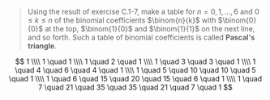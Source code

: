 > Using the result of exercise C.1-7, make a table for $n = 0, 1, \ldots, 6$
> and $0 \le k \le n$ of the binomial coefficients $\binom{n}{k}$ with
> $\binom{0}{0}$ at the top, $\binom{1}{0}$ and $\binom{1}{1}$ on the next line,
> and so forth. Such a table of binomial coefficients is called **Pascal's
> triangle**.

$$ 1 \\\\
   1 \quad 1 \\\\
   1 \quad 2 \quad 1 \\\\
   1 \quad 3 \quad 3  \quad 1 \\\\
   1 \quad 4 \quad 6  \quad 4  \quad 1 \\\\
   1 \quad 5 \quad 10 \quad 10 \quad 5  \quad 1 \\\\
   1 \quad 6 \quad 15 \quad 20 \quad 15 \quad 6  \quad 1 \\\\
   1 \quad 7 \quad 21 \quad 35 \quad 35 \quad 21 \quad 7 \quad 1
$$

